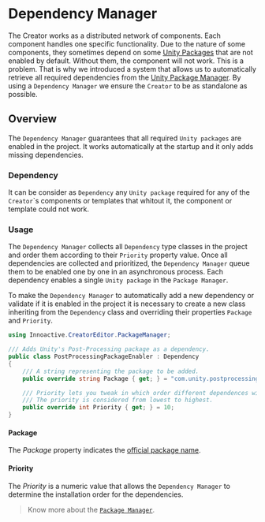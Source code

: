 # Dependency Manager

The Creator works as a distributed network of components. Each component handles one specific functionality. Due to the nature of some components, they sometimes depend on some [Unity Packages](https://docs.unity3d.com/Manual/PackagesList.html) that are not enabled by default. Without them, the component will not work. This is a problem. That is why we introduced a system that allows us to automatically retrieve all required dependencies from the [Unity Package Manager](https://docs.unity3d.com/Packages/com.unity.package-manager-ui@1.8/manual/index.html). By using a `Dependency Manager` we ensure the `Creator` to be as standalone as possible.

## Overview

The `Dependency Manager` guarantees that all required `Unity packages` are enabled in the project. It works automatically at the startup and it only adds missing dependencies.

### Dependency

It can be consider as `Dependency` any `Unity package` required for any of the `Creator`\`s components or templates that whitout it, the component or template could not work.

### Usage

The `Dependency Manager` collects all `Dependency` type classes in the project and order them according to their `Priority` property value. Once all dependencies are collected and prioritized, the `Dependency Manager` queue them to be enabled one by one in an asynchronous process. Each dependency enables a single `Unity package` in the `Package Manager`.

To make the `Dependency Manager` to automatically add a new dependency or validate if it is enabled in the project it is necessary to create a new class inheriting from the `Dependency` class and overriding their properties `Package` and `Priority`.

```csharp
using Innoactive.CreatorEditor.PackageManager;

/// Adds Unity's Post-Processing package as a dependency.
public class PostProcessingPackageEnabler : Dependency
{
    /// A string representing the package to be added.
    public override string Package { get; } = "com.unity.postprocessing";

    /// Priority lets you tweak in which order different dependences will be performed.
    /// The priority is considered from lowest to highest.
    public override int Priority { get; } = 10;
}
```

#### Package

The _Package_ property indicates the [official package name](https://docs.unity3d.com/Packages/com.unity.package-manager-ui@1.8/manual/index.html#viewing-package-details).

#### Priority

The _Priority_ is a numeric value that allows the `Dependency Manager` to determine the installation order for the dependencies.


> Know more about the [`Package Manager`](https://docs.unity3d.com/Manual/Packages.html).
